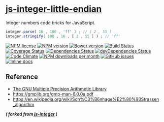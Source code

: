 [js-integer-little-endian](http://aureooms.github.io/js-integer-little-endian)
==

Integer numbers code bricks for JavaScript.

```js
integer.parse( 16 , 100 , 'ff' ) ; // [ 2 , 55 ]
integer.stringify( 100 , 16 , [ 2 , 55 ] ) ; // 'ff'
```

[![NPM license](http://img.shields.io/npm/l/aureooms-js-integer-little-endian.svg?style=flat)](https://raw.githubusercontent.com/aureooms/js-integer-little-endian/master/LICENSE)
[![NPM version](http://img.shields.io/npm/v/aureooms-js-integer-little-endian.svg?style=flat)](https://www.npmjs.org/package/aureooms-js-integer-little-endian)
[![Bower version](http://img.shields.io/bower/v/aureooms-js-integer-little-endian.svg?style=flat)](http://bower.io/search/?q=aureooms-js-integer-little-endian)
[![Build Status](http://img.shields.io/travis/aureooms/js-integer-little-endian.svg?style=flat)](https://travis-ci.org/aureooms/js-integer-little-endian)
[![Coverage Status](http://img.shields.io/coveralls/aureooms/js-integer-little-endian.svg?style=flat)](https://coveralls.io/r/aureooms/js-integer-little-endian)
[![Dependencies Status](http://img.shields.io/david/aureooms/js-integer-little-endian.svg?style=flat)](https://david-dm.org/aureooms/js-integer-little-endian#info=dependencies)
[![devDependencies Status](http://img.shields.io/david/dev/aureooms/js-integer-little-endian.svg?style=flat)](https://david-dm.org/aureooms/js-integer-little-endian#info=devDependencies)
[![Code Climate](http://img.shields.io/codeclimate/github/aureooms/js-integer-little-endian.svg?style=flat)](https://codeclimate.com/github/aureooms/js-integer-little-endian)
[![NPM downloads per month](http://img.shields.io/npm/dm/aureooms-js-integer-little-endian.svg?style=flat)](https://www.npmjs.org/package/aureooms-js-integer-little-endian)
[![GitHub issues](http://img.shields.io/github/issues/aureooms/js-integer-little-endian.svg?style=flat)](https://github.com/aureooms/js-integer-little-endian/issues)
[![Inline docs](http://inch-ci.org/github/aureooms/js-integer-little-endian.svg?branch=master&style=shields)](http://inch-ci.org/github/aureooms/js-integer-little-endian)


## Reference

 - [The GNU Multiple Precision Arithmetic Library](https://gmplib.org/)
 - https://gmplib.org/gmp-man-6.0.0a.pdf
 - https://en.wikipedia.org/wiki/Sch%C3%B6nhage%E2%80%93Strassen_algorithm

***( forked from [js-integer](https://github.com/aureooms/js-integer) )***
